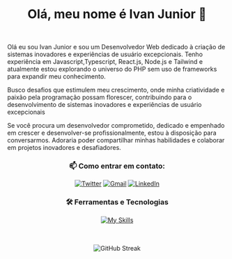 # <div align ='center' > Olá, meu nome é Ivan Junior 👋 </div>


<br/>


Olá eu sou Ivan Junior e sou um Desenvolvedor Web dedicado à criação de sistemas inovadores e experiências de usuário excepcionais. 
Tenho experiência em Javascript,Typescript, React.js, Node.js e Tailwind e atualmente estou explorando o universo do PHP sem uso de frameworks para expandir meu conhecimento.

Busco desafios que estimulem meu crescimento, onde minha criatividade e
paixão pela programação possam florescer, contribuindo para o
desenvolvimento de sistemas inovadores e experiências de usuário
excepcionais

Se você procura um desenvolvedor comprometido, dedicado e empenhado em crescer e desenvolver-se profissionalmente, estou à disposição para conversarmos. Adoraria poder compartilhar minhas habilidades e colaborar em projetos inovadores e desafiadores.
</div>

### <div align ='center'>📫 Como entrar em contato:</div>

 <div align ='center'>
  <a href="https://twitter.com/JOTA94"><img src="https://img.icons8.com/color/48/twitterx--v1.png" alt="Twitter"></a> 
  <a href="mailto:contato.ivanfrancajr@gmail.com"><img src="https://img.icons8.com/color/38/000000/gmail-new.png" alt="Gmail"></a> 
  <a href="https://www.linkedin.com/in/ivanjrdev/"><img src="https://img.icons8.com/fluency/48/linkedin.png" alt="LinkedIn"></a>
</div>

### <div align ='center'>🛠️ Ferramentas e Tecnologias</div>

<div align="center">


[![My Skills](https://skillicons.dev/icons?i=html,css,js,ts,nodejs,php,mongodb,mysql,react,nextjs&theme=dark)](https://skillicons.dev)

</div>
<br>
<div align="center">
  <br/>
<img  src="https://github-readme-streak-stats.herokuapp.com/?user=ivanfrancajunior&theme=dark&mode=weekly"  alt="GitHub Streak">

